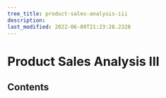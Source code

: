 ```yaml
---
tree_title: product-sales-analysis-iii
description: 
last_modified: 2022-06-09T21:23:28.2328
---
```


# Product Sales Analysis III

## Contents
